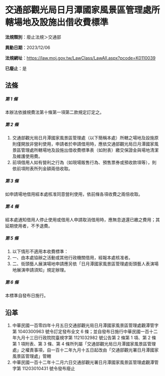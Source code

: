 # 交通部觀光局日月潭國家風景區管理處所轄場地及設施出借收費標準

**法規類別**：廢止法規＞交通部

**異動日期**：2023/12/06  

**法規網址**：https://law.moj.gov.tw/LawClass/LawAll.aspx?pcode=K0110039

**已廢止**：是



## 法條
##### 第 1 條
本辦法依據規費法第十條第一項第二款規定訂定之。

##### 第 2 條
1. 交通部觀光局日月潭國家風景區管理處（以下簡稱本處）所轄之場地及設施原則僅開放非營利使用，申請者於申請借用時，應依交通部觀光局日月潭國家風景區管理處所轄場地及設施出借收費標準表（如附表）繳交保證金與場地清潔及維護使用費。
1. 前項借用人如有營利之行為（如現場販售行為、預售票券或預收款項等），則依前項附表所列金額兩倍收取。

##### 第 3 條
如申請場地借用經本處核准同意營利使用，依前條各項收費之兩倍收取。

##### 第 4 條
經本處通知借用人停止使用或借用人申請取消借用時，應無息退還已繳之費用；其延期使用者，不予退費。

##### 第 5 條
1. 以下情形不適用本收費標準： 
1. 一、由本處協辦之活動或其他行政機關借用，經報本處核准者。 
1. 二、街頭藝人展演場地申請應另依「日月潭國家風景區管理處街頭藝人表演場地展演申請須知」規定辦理。

##### 第 6 條
本標準自發布日施行。

## 沿革
1. 中華民國一百零四年十月五日交通部觀光局日月潭國家風景區管理處觀潭管字第 1040300963 號令訂定發布全文 6  條；並自發布日施行中華民國一百十二年九月十三日行政院院臺規字第 1121032982 號公告第 2  條第 1  項、第 2  條第 1  項附表、第 3  條、第 4  條所列屬「交通部觀光局日月潭國家風景區管理處」之權責事項，自一百十二年九月十五日起改由「交通部觀光署日月潭國家風景區管理處」管轄
1. 中華民國一百十二年十二月六日交通部觀光署日月潭國家風景區管理處觀潭管字第 11203010431  號令發布廢止
